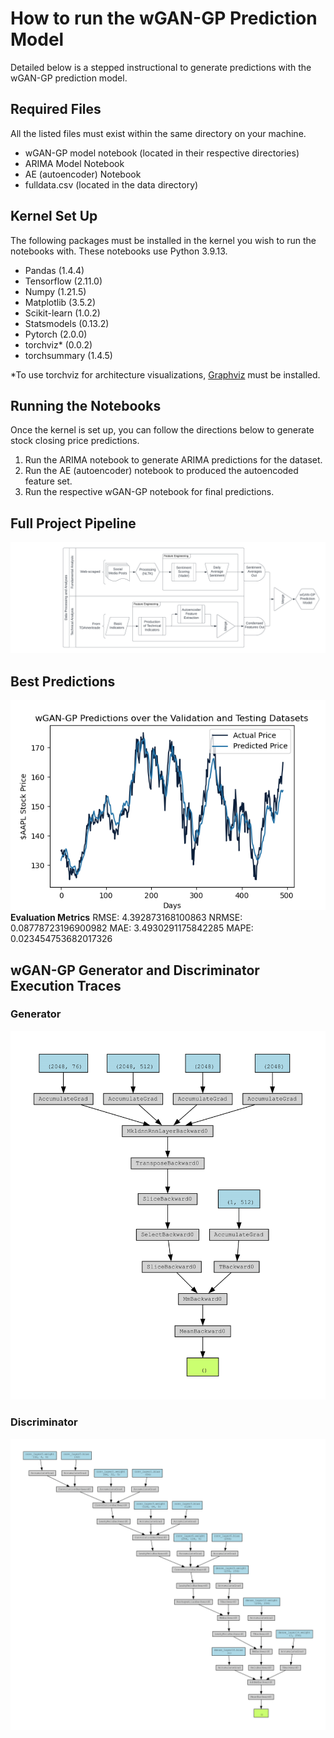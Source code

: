 # How to run the wGAN-GP Prediction Model

Detailed below is a stepped instructional to generate predictions with the wGAN-GP prediction model.


## Required Files

All the listed files must exist within the same directory on your machine.
- wGAN-GP model notebook (located in their respective directories)
- ARIMA Model Notebook
- AE (autoencoder) Notebook
- fulldata.csv (located in the data directory)

## Kernel Set Up
The following packages must be installed in the kernel you wish to run the notebooks with. These notebooks use Python 3.9.13.
- Pandas (1.4.4)
- Tensorflow (2.11.0)
- Numpy (1.21.5)
- Matplotlib (3.5.2)
- Scikit-learn (1.0.2)
- Statsmodels (0.13.2)
- Pytorch (2.0.0)
- torchviz* (0.0.2)
- torchsummary (1.4.5)

\*To use torchviz for architecture visualizations, [Graphviz](https://graphviz.org/download/) must be installed.

## Running the Notebooks

Once the kernel is set up, you can follow the directions below to generate stock closing price predictions.

1. Run the ARIMA notebook to generate ARIMA predictions for the dataset.
2. Run the AE (autoencoder) notebook to produced the autoencoded feature set.
3. Run the respective wGAN-GP notebook for final predictions.

## Full Project Pipeline
![Project Pipeline](ML&#32;Capstone&#32;Project&#32;Pipeline&#32;Diagram.png)

## Best Predictions
![Closing Price Predictions](3-day/3day_valandtestpreds.png)
**Evaluation Metrics**
RMSE: 4.392873168100863
NRMSE: 0.08778723196900982
MAE: 3.4930291175842285
MAPE: 0.023454753682017326

## wGAN-GP Generator and Discriminator Execution Traces
### Generator
![Generator Execution Trace](3-day/3day_generatorArch-1.png)
### Discriminator
![Discriminator Execution Trace](3-day/3day_discriminatorArch-1.png)


